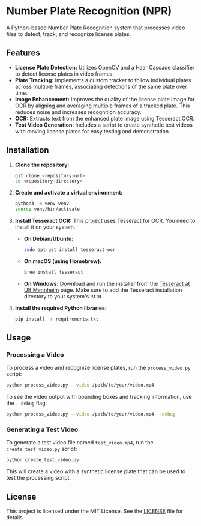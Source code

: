 
# Number Plate Recognition (NPR)

A Python-based Number Plate Recognition system that processes video files to detect, track, and recognize license plates.

## Features

*   **License Plate Detection:** Utilizes OpenCV and a Haar Cascade classifier to detect license plates in video frames.
*   **Plate Tracking:** Implements a custom tracker to follow individual plates across multiple frames, associating detections of the same plate over time.
*   **Image Enhancement:** Improves the quality of the license plate image for OCR by aligning and averaging multiple frames of a tracked plate. This reduces noise and increases recognition accuracy.
*   **OCR:** Extracts text from the enhanced plate image using Tesseract OCR.
*   **Test Video Generation:** Includes a script to create synthetic test videos with moving license plates for easy testing and demonstration.

## Installation

1.  **Clone the repository:**
    ```bash
    git clone <repository-url>
    cd <repository-directory>
    ```

2.  **Create and activate a virtual environment:**
    ```bash
    python3 -m venv venv
    source venv/bin/activate
    ```

3.  **Install Tesseract OCR:**
    This project uses Tesseract for OCR. You need to install it on your system.

    *   **On Debian/Ubuntu:**
        ```bash
        sudo apt-get install tesseract-ocr
        ```
    *   **On macOS (using Homebrew):**
        ```bash
        brew install tesseract
        ```
    *   **On Windows:**
        Download and run the installer from the [Tesseract at UB Mannheim](https://github.com/UB-Mannheim/tesseract/wiki) page. Make sure to add the Tesseract installation directory to your system's `PATH`.

4.  **Install the required Python libraries:**
    ```bash
    pip install -r requirements.txt
    ```

## Usage

### Processing a Video

To process a video and recognize license plates, run the `process_video.py` script:

```bash
python process_video.py --video /path/to/your/video.mp4
```

To see the video output with bounding boxes and tracking information, use the `--debug` flag:

```bash
python process_video.py --video /path/to/your/video.mp4 --debug
```

### Generating a Test Video

To generate a test video file named `test_video.mp4`, run the `create_test_video.py` script:

```bash
python create_test_video.py
```

This will create a video with a synthetic license plate that can be used to test the processing script.

## License

This project is licensed under the MIT License. See the [LICENSE](LICENSE) file for details.
